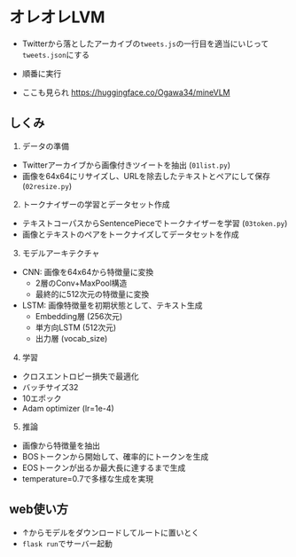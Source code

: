 # オレオレLVM
- Twitterから落としたアーカイブの`tweets.js`の一行目を適当にいじって`tweets.json`にする
- 順番に実行

- ここも見られ https://huggingface.co/Ogawa34/mineVLM

## しくみ

1. データの準備
- Twitterアーカイブから画像付きツイートを抽出 (`01list.py`)
- 画像を64x64にリサイズし、URLを除去したテキストとペアにして保存 (`02resize.py`)

2. トークナイザーの学習とデータセット作成
- テキストコーパスからSentencePieceでトークナイザーを学習 (`03token.py`)
- 画像とテキストのペアをトークナイズしてデータセットを作成

3. モデルアーキテクチャ
- CNN: 画像を64x64から特徴量に変換
  - 2層のConv+MaxPool構造
  - 最終的に512次元の特徴量に変換
- LSTM: 画像特徴量を初期状態として、テキスト生成
  - Embedding層 (256次元)
  - 単方向LSTM (512次元)
  - 出力層 (vocab_size)

4. 学習
- クロスエントロピー損失で最適化
- バッチサイズ32
- 10エポック
- Adam optimizer (lr=1e-4)

5. 推論
- 画像から特徴量を抽出
- BOSトークンから開始して、確率的にトークンを生成
- EOSトークンが出るか最大長に達するまで生成
- temperature=0.7で多様な生成を実現

## web使い方
- ↑からモデルをダウンロードしてルートに置いとく
- `flask run`でサーバー起動
